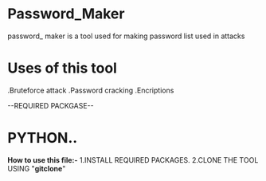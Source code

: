 # Password_Maker
password_ maker is a tool used for making password list used in attacks 
# Uses of this tool
.Bruteforce attack
.Password cracking
.Encriptions 

--REQUIRED PACKGASE--
# PYTHON..

**How to use this file:-**
1.INSTALL REQUIRED PACKAGES.
2.CLONE THE TOOL USING "**gitclone**"


